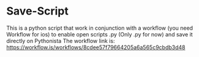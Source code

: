 # Save-Script
This is a python script that work in conjunction with a workflow (you need Workflow for ios) to enable open scripts .py (Only .py for now) and save it directly on Pythonista
The workflow link is: https://workflow.is/workflows/8cdee57f79664205a6a565c9cbdb3d48
